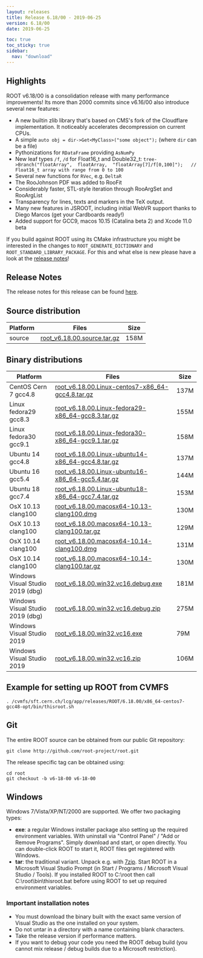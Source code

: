 ```yaml
---
layout: releases
title: Release 6.18/00 - 2019-06-25
version: 6.18/00
date: 2019-06-25

toc: true
toc_sticky: true
sidebar:
  nav: "download"
---
```



## Highlights

ROOT v6.18/00 is a consolidation release with many performance improvements! Its more than 2000 commits since v6.16/00 also introduce several new features:

- A new builtin zlib library that's based on CMS's fork of the Cloudflare implementation. It noticeably accelerates decompression on current CPUs.
- A simple `auto obj = dir->Get<MyClass>("some object");` (where `dir` can be a file)
- Pythonizations for `RDataFrame` providing `AsNumPy`
- New leaf types `/f`, `/d` for Float16_t and Double32_t: `tree->Branch("floatArray",  floatArray,  "floatArray[7]/f[0,100]");   // Float16_t array with range from 0 to 100`
- Several new functions for `RVec`, e.g. `DeltaR`
- The RooJohnson PDF was added to RooFit
- Considerably faster, STL-style iteration through RooArgSet and RooArgList
- Transparency for lines, texts and markers in the TeX output.
- Many new features in JSROOT, including initial WebVR support thanks to Diego Marcos (get your Cardboards ready!)
- Added support for GCC9, macos 10.15 (Catalina beta 2) and Xcode 11.0 beta

If you build against ROOT using its CMake infrastructure you might be interested in the changes to `ROOT_GENERATE_DICTIONARY` and `ROOT_STANDARD_LIBRARY_PACKAGE`. For this and what else is new please have a look at the [release notes](https://root.cern/doc/v618/release-notes.html)!

## Release Notes
The release notes for this release can be found [here](https://root.cern/doc/v618/release-notes.html).

## Source distribution

| Platform       | Files | Size |
|-----------|-------|-----|
| source | [root_v6.18.00.source.tar.gz](https://root.cern/download/root_v6.18.00.source.tar.gz) | 158M |


## Binary distributions

| Platform       | Files | Size |
|-----------|-------|-----|
| CentOS Cern 7 gcc4.8 | [root_v6.18.00.Linux-centos7-x86_64-gcc4.8.tar.gz](https://root.cern/download/root_v6.18.00.Linux-centos7-x86_64-gcc4.8.tar.gz) | 137M |
| Linux fedora29 gcc8.3 | [root_v6.18.00.Linux-fedora29-x86_64-gcc8.3.tar.gz](https://root.cern/download/root_v6.18.00.Linux-fedora29-x86_64-gcc8.3.tar.gz) | 155M |
| Linux fedora30 gcc9.1 | [root_v6.18.00.Linux-fedora30-x86_64-gcc9.1.tar.gz](https://root.cern/download/root_v6.18.00.Linux-fedora30-x86_64-gcc9.1.tar.gz) | 158M |
| Ubuntu 14 gcc4.8 | [root_v6.18.00.Linux-ubuntu14-x86_64-gcc4.8.tar.gz](https://root.cern/download/root_v6.18.00.Linux-ubuntu14-x86_64-gcc4.8.tar.gz) | 137M |
| Ubuntu 16 gcc5.4 | [root_v6.18.00.Linux-ubuntu16-x86_64-gcc5.4.tar.gz](https://root.cern/download/root_v6.18.00.Linux-ubuntu16-x86_64-gcc5.4.tar.gz) | 144M |
| Ubuntu 18 gcc7.4 | [root_v6.18.00.Linux-ubuntu18-x86_64-gcc7.4.tar.gz](https://root.cern/download/root_v6.18.00.Linux-ubuntu18-x86_64-gcc7.4.tar.gz) | 153M |
| OsX 10.13 clang100 | [root_v6.18.00.macosx64-10.13-clang100.dmg](https://root.cern/download/root_v6.18.00.macosx64-10.13-clang100.dmg) | 130M |
| OsX 10.13 clang100 | [root_v6.18.00.macosx64-10.13-clang100.tar.gz](https://root.cern/download/root_v6.18.00.macosx64-10.13-clang100.tar.gz) | 129M |
| OsX 10.14 clang100 | [root_v6.18.00.macosx64-10.14-clang100.dmg](https://root.cern/download/root_v6.18.00.macosx64-10.14-clang100.dmg) | 131M |
| OsX 10.14 clang100 | [root_v6.18.00.macosx64-10.14-clang100.tar.gz](https://root.cern/download/root_v6.18.00.macosx64-10.14-clang100.tar.gz) | 130M |
| Windows Visual Studio 2019 (dbg) | [root_v6.18.00.win32.vc16.debug.exe](https://root.cern/download/root_v6.18.00.win32.vc16.debug.exe) | 181M |
| Windows Visual Studio 2019 (dbg) | [root_v6.18.00.win32.vc16.debug.zip](https://root.cern/download/root_v6.18.00.win32.vc16.debug.zip) | 275M |
| Windows Visual Studio 2019 | [root_v6.18.00.win32.vc16.exe](https://root.cern/download/root_v6.18.00.win32.vc16.exe) |  79M |
| Windows Visual Studio 2019 | [root_v6.18.00.win32.vc16.zip](https://root.cern/download/root_v6.18.00.win32.vc16.zip) | 106M |




## Example for setting up ROOT from CVMFS
~~~
. /cvmfs/sft.cern.ch/lcg/app/releases/ROOT/6.18.00/x86_64-centos7-gcc48-opt/bin/thisroot.sh
~~~

## Git
The entire ROOT source can be obtained from our public Git repository:

~~~
git clone http://github.com/root-project/root.git
~~~
The release specific tag can be obtained using:
~~~
cd root
git checkout -b v6-18-00 v6-18-00
~~~


## Windows
Windows 7/Vista/XP/NT/2000 are supported. We offer two packaging types:

 * **exe**: a regular Windows installer package also setting up the required environment variables. With uninstall via "Control Panel" / "Add or Remove Programs". Simply download and start, or open directly. You can double-click ROOT to start it, ROOT files get registered with Windows.
 * **tar**: the traditional variant. Unpack e.g. with [7zip](http://www.7-zip.org). Start ROOT in a Microsoft Visual Studio Prompt (in Start / Programs / Microsoft Visual Studio / Tools). If you installed ROOT to C:\root then call C:\root\bin\thisroot.bat before using ROOT to set up required environment variables.

### Important installation notes
 * You must download the binary built with the exact same version of Visual Studio as the one installed on your system.
 * Do not untar in a directory with a name containing blank characters.
 * Take the release version if performance matters.
 * If you want to debug your code you need the ROOT debug build (you cannot mix release / debug builds due to a Microsoft restriction).

